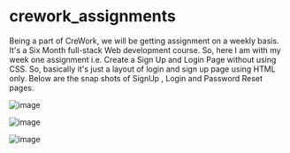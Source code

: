 # crework_assignments

Being a part of CreWork, we will be getting assignment on a weekly basis. It's a Six Month full-stack Web development course. So, here I am with my week one assignment i.e. Create a Sign Up and Login Page without using CSS. So, basically it's just a layout of login and sign up page using HTML only. Below are the snap shots of SignUp , Login and Password Reset pages.

![image](https://user-images.githubusercontent.com/65460472/180640439-1fa550eb-6816-4963-baeb-4f05bff9ca2b.png)

![image](https://user-images.githubusercontent.com/65460472/180640475-e6d6394a-1d89-47a5-b216-c17126dc9df7.png)

![image](https://user-images.githubusercontent.com/65460472/180640518-1cb636f4-8774-46ab-8bae-cc337c9e835c.png)
